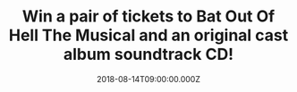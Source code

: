 ---
campaign-uuid: "c-9591a1a1-2577-4642-b2d7-7881f39afedc"
type: "Preview"
category: "Tickets"
date: "2018-08-14T09:00:00.000Z"
end-date: "2018-09-04T23:59:00.000Z"
disable-form: false
is_promoted: true
has_entry_page: true
title: "Win a pair of tickets to Bat Out Of Hell The Musical and an original cast\
  \ album soundtrack CD!"
competition-description: "<p>To celebrate the release of the official cast album of\
  \ Bat Out Of Hell The Musical we’re offering a pair of tickets to see the West End\
  \ hit as well as a copy of the soundtrack!</p>\r\n<p>Does it sound like the best\
  \ plan for you? Click below for a chance to win!</p>"
hero-header: "Win a pair of tickets to Bat Out Of Hell The Musical and an original\
  \ cast album soundtrack CD!"
terms-confirmation: "N/A"
banner-img: "https://assets.expresslyapp.com/asset-c3e81ad9-afb4-4553-a5ec-14670bb45e3f.jpg"
logo-left-href: "http://outside-org.co.uk/"
logo-left-image: "https://assets.expresslyapp.com/ebcb9d0a-e25b-447b-9ded-e15dd8f99fbb-thumb.png"
logo-left-title: "Outside organisation"
bg-image-hero: "https://assets.expresslyapp.com/asset-16dff3be-3902-46d6-8de5-4617a76867c1.jpg"
bg-image-first: "https://assets.expresslyapp.com/asset-b448aeeb-6b49-40a0-8881-eaab565d876c.jpg"
bg-image-second: "https://assets.expresslyapp.com/asset-d6dcbb9a-216a-4a0b-a52e-4118f6cfe66c.jpg"
bg-image-third: "https://assets.expresslyapp.com/asset-b0286f8c-b9c1-44ec-856a-00ac315faa25.jpg"
section1-content: "<p>The winner of the Evening Standard Radio 2 Audience Award for\
  \ Best Musical 2017, Bat out of Hell – The Musical wowed critics and public alike\
  \ when it played limited seasons at Manchester Opera House, London Coliseum and\
  \ Toronto’s Ed Mirvish Theatre in 2017, and has been seen by nearly 500,000 people\
  \ to date.</p>\r\n<p>It began previews at London’s Dominion Theatre on Monday 2\
  \ April and is currently booking to 5th January 2019.</p>"
section2-content: "<p>Jim Steinman’s Bat out of Hell – The Musical is a romantic adventure\
  \ about rebellious youth and passionate love, set against the backdrop of a post-cataclysmic\
  \ city adrift from the mainland. Strat, the forever young leader of The Lost, has\
  \ fallen for Raven, daughter of Falco, the tyrannical, ruler of Obsidian.</p> \r\
  \n<p>Bat Out Of Hell - The Musical has book, music and lyrics by Jim Steinman, direction\
  \ by Jay Scheib, choreography by Emma Portner, with musical supervision and additional\
  \ arrangements by Michael Reed, set design by Jon Bausor, costume design by Jon\
  \ Bausor and Meentje Nielsen, video design by Finn Ross, lighting design by Patrick\
  \ Woodroffe, sound design by Gareth Owen, orchestration by Steve Sidwell, casting\
  \ by David Grindrod CDG, fight direction by Stuart Boother and musical direction\
  \ by Robert Emery.</p>"
section3-content: "<p>To celebrate the release of Bat Out Of Hell The Musical, we\
  \ are giving away a pair of tickets to one of our lucky NME AAA readers to win!</p>\r\
  \n<p>Shows take place at The Dominion Theatre London, showtimes Monday-Saturday\
  \ 19:30 and additional matinees on Wednesdays and Saturdays at 14:30!</p>\r\n<p>What\
  \ are you waiting for? Enter the form below and you could be going to Bat Out Of\
  \ Hell The Musical!</p>\r\n<p>Good luck!</p>"
entry-title: "Win a pair of tickets to Bat Out Of Hell The Musical and an original\
  \ cast album soundtrack CD!"
entry-content: "Enter the draw to win a pair of tickets to Bat Out Of Hell The Musical\
  \ and an original cast album soundtrack CD by completing the form below before 23:59\
  \ on 4th of September 2018."
has-winner: false
prize-description: "A pair of tickets to Bat Out Of Hell The Musical and an original\
  \ cast album soundtrack CD"
special-conditions: "Multiple entries are allowed up to one every day.\r\n\r\n Prize\
  \ must be redeemed by 1st December."
---